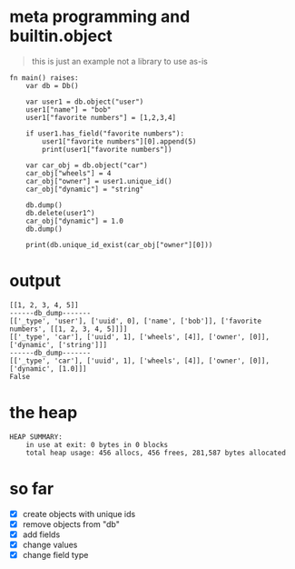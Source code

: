 
# meta programming and builtin.object
> this is just an example not a library to use as-is
```
fn main() raises:
    var db = Db()
    
    var user1 = db.object("user")
    user1["name"] = "bob"
    user1["favorite numbers"] = [1,2,3,4]
    
    if user1.has_field("favorite numbers"):
        user1["favorite numbers"][0].append(5)
        print(user1["favorite numbers"])

    var car_obj = db.object("car")
    car_obj["wheels"] = 4
    car_obj["owner"] = user1.unique_id()
    car_obj["dynamic"] = "string"

    db.dump()
    db.delete(user1^)
    car_obj["dynamic"] = 1.0
    db.dump()

    print(db.unique_id_exist(car_obj["owner"][0]))
```
# output
```
[[1, 2, 3, 4, 5]]
------db_dump-------
[['_type', 'user'], ['uuid', 0], ['name', ['bob']], ['favorite numbers', [[1, 2, 3, 4, 5]]]]
[['_type', 'car'], ['uuid', 1], ['wheels', [4]], ['owner', [0]], ['dynamic', ['string']]]
------db_dump-------
[['_type', 'car'], ['uuid', 1], ['wheels', [4]], ['owner', [0]], ['dynamic', [1.0]]]
False
```
# the heap
```
HEAP SUMMARY:
    in use at exit: 0 bytes in 0 blocks
    total heap usage: 456 allocs, 456 frees, 281,587 bytes allocated
```
# so far
- [x] create objects with unique ids
- [x] remove objects from "db"
- [x] add fields
- [x] change values
- [x] change field type
